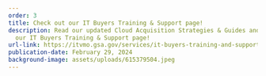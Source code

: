 ```yaml
---
order: 3
title: Check out our IT Buyers Training & Support page!
description: Read our updated Cloud Acquisition Strategies & Guides and more on
  our IT Buyers Training & Support page!
url-link: https://itvmo.gsa.gov/services/it-buyers-training-and-support/
publication-date: February 29, 2024
background-image: assets/uploads/615379504.jpeg
---
```

